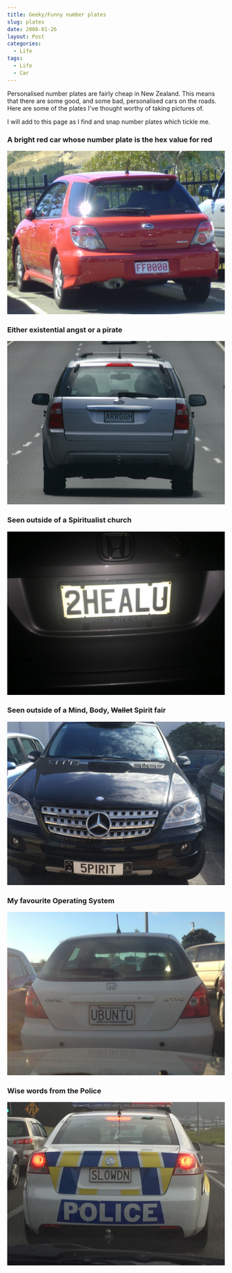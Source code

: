 ```yaml
---
title: Geeky/Funny number plates
slug: plates
date: 2008-01-26
layout: Post
categories:
  - Life
tags:
  - Life
  - Car
---
```


Personalised number plates are fairly cheap in New Zealand. This means that there are some good, and some bad, personalised cars on the roads. Here are some of the plates I've thought worthy of taking pictures of.

<!-- more -->

I will add to this page as I find and snap number plates which tickle me.

### A bright red car whose number plate is the hex value for red

![FF0000](./P1000495.jpg)

### Either existential angst or a pirate

![AARGHH](./IMGP3936.jpg)

### Seen outside of a Spiritualist church

![2HEALU](./IMG_7472.jpg)

### Seen outside of a Mind, Body, ~~Wallet~~ Spirit fair

![5PIRIT](./IMG_8864.jpg)

### My favourite Operating System

![UBUNTU](./IMG_2050.jpg)

### Wise words from the Police

![SLOWDN](./IMG_0417.jpg)
